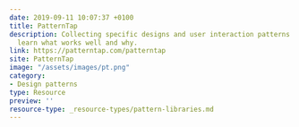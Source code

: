 ```yaml
---
date: 2019-09-11 10:07:37 +0100
title: PatternTap
description: Collecting specific designs and user interaction patterns where designers can
  learn what works well and why.
link: https://patterntap.com/patterntap
site: PatternTap
image: "/assets/images/pt.png"
category:
- Design patterns
type: Resource
preview: ''
resource-type: _resource-types/pattern-libraries.md
---
```


